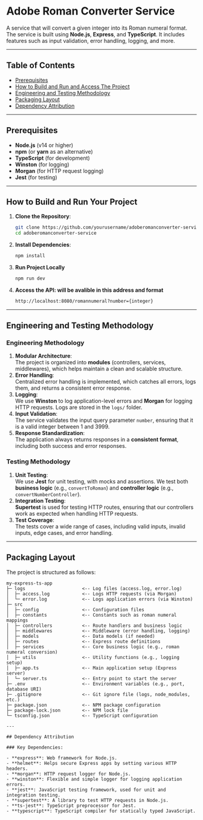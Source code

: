 # Adobe Roman Converter Service

A service that will convert a given integer into its Roman numeral format. The service is built using **Node.js**, **Express**, and **TypeScript**. It includes features such as input validation, error handling, logging, and more.

---

## Table of Contents

- [Prerequisites](#prerequisites)
- [How to Build and Run and Access The Project](#how-to-build-and-run-your-project)
- [Engineering and Testing Methodology](#engineering-and-testing-methodology)
- [Packaging Layout](#packaging-layout)
- [Dependency Attribution](#dependency-attribution)

---

## Prerequisites

- **Node.js** (v14 or higher)
- **npm** (or **yarn** as an alternative)
- **TypeScript** (for development)
- **Winston** (for logging)
- **Morgan** (for HTTP request logging)
- **Jest** (for testing)

---

## How to Build and Run Your Project

1. **Clone the Repository**:
   ```bash
   git clone https://github.com/yourusername/adoberomanconverter-service.git
   cd adoberomanconverter-service
   ```
2. **Install Dependencies**:
   ```bash
   npm install
   ```
3. **Run Project Locally**
   ```bash
   npm run dev
   ```
4. **Access the API: will be avalible in this address and format**
   ```bash
   http://localhost:8080/romannumeral?number={integer}
   ```

---

## Engineering and Testing Methodology

### Engineering Methodology

1. **Modular Architecture**:  
   The project is organized into **modules** (controllers, services, middlewares), which helps maintain a clean and scalable structure.
2. **Error Handling**:  
   Centralized error handling is implemented, which catches all errors, logs them, and returns a consistent error response.
3. **Logging**:  
   We use **Winston** to log application-level errors and **Morgan** for logging HTTP requests. Logs are stored in the `logs/` folder.
4. **Input Validation**:  
   The service validates the input query parameter `number`, ensuring that it is a valid integer between 1 and 3999.
5. **Response Standardization**:  
   The application always returns responses in a **consistent format**, including both success and error responses.

### Testing Methodology

1. **Unit Testing**:  
   We use **Jest** for unit testing, with mocks and assertions. We test both **business logic** (e.g., `convertToRoman`) and **controller logic** (e.g., `convertNumberController`).
2. **Integration Testing**:  
   **Supertest** is used for testing HTTP routes, ensuring that our controllers work as expected when handling HTTP requests.
3. **Test Coverage**:  
   The tests cover a wide range of cases, including valid inputs, invalid inputs, edge cases, and error handling.

---

## Packaging Layout

The project is structured as follows:

```plaintext
my-express-ts-app
├─ logs                     <-- Log files (access.log, error.log)
│  ├─ access.log            <-- Logs HTTP requests (via Morgan)
│  └─ error.log             <-- Logs application errors (via Winston)
├─ src
│  ├─ config                <-- Configuration files
│  ├─ constants             <-- Constants such as roman numeral mappings
│  ├─ controllers           <-- Route handlers and business logic
│  ├─ middlewares           <-- Middleware (error handling, logging)
│  ├─ models                <-- Data models (if needed)
│  ├─ routes                <-- Express route definitions
│  ├─ services              <-- Core business logic (e.g., roman numeral conversion)
│  ├─ utils                 <-- Utility functions (e.g., logging setup)
│  ├─ app.ts                <-- Main application setup (Express server)
│  └─ server.ts             <-- Entry point to start the server
├─ .env                     <-- Environment variables (e.g., port, database URI)
├─ .gitignore               <-- Git ignore file (logs, node_modules, etc.)
├─ package.json             <-- NPM package configuration
├─ package-lock.json        <-- NPM lock file
└─ tsconfig.json            <-- TypeScript configuration

---

## Dependency Attribution

### Key Dependencies:

- **express**: Web framework for Node.js.
- **helmet**: Helps secure Express apps by setting various HTTP headers.
- **morgan**: HTTP request logger for Node.js.
- **winston**: Flexible and simple logger for logging application errors.
- **jest**: JavaScript testing framework, used for unit and integration testing.
- **supertest**: A library to test HTTP requests in Node.js.
- **ts-jest**: TypeScript preprocessor for Jest.
- **typescript**: TypeScript compiler for statically typed JavaScript.
```
